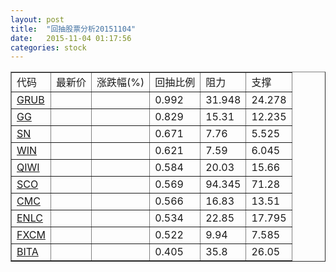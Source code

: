 ```yaml
---
layout: post
title:  "回抽股票分析20151104"
date:   2015-11-04 01:17:56
categories: stock
---
```

<script type="text/javascript">
var stockList = []
stockList.push('gb_grub');
stockList.push('gb_gg');
stockList.push('gb_sn');
stockList.push('gb_win');
stockList.push('gb_qiwi');
stockList.push('gb_sco');
stockList.push('gb_cmc');
stockList.push('gb_enlc');
stockList.push('gb_fxcm');
stockList.push('gb_bita');
</script>
<table border="1">
 <tr>
 <td>代码</td>
 <td>最新价</td>
 <td>涨跌幅(%)</td>
 <td>回抽比例</td>
 <td>阻力</td>
 <td>支撑</td>
</tr>
  <tr id="grub">
  <td><a href="http://stock.finance.sina.com.cn/usstock/quotes/GRUB.html" target="_blank">GRUB</a></td><td></td><td></td><td>0.992</td><td>31.948</td><td>24.278</td></tr>
  <tr id="gg">
  <td><a href="http://stock.finance.sina.com.cn/usstock/quotes/GG.html" target="_blank">GG</a></td><td></td><td></td><td>0.829</td><td>15.31</td><td>12.235</td></tr>
  <tr id="sn">
  <td><a href="http://stock.finance.sina.com.cn/usstock/quotes/SN.html" target="_blank">SN</a></td><td></td><td></td><td>0.671</td><td>7.76</td><td>5.525</td></tr>
  <tr id="win">
  <td><a href="http://stock.finance.sina.com.cn/usstock/quotes/WIN.html" target="_blank">WIN</a></td><td></td><td></td><td>0.621</td><td>7.59</td><td>6.045</td></tr>
  <tr id="qiwi">
  <td><a href="http://stock.finance.sina.com.cn/usstock/quotes/QIWI.html" target="_blank">QIWI</a></td><td></td><td></td><td>0.584</td><td>20.03</td><td>15.66</td></tr>
  <tr id="sco">
  <td><a href="http://stock.finance.sina.com.cn/usstock/quotes/SCO.html" target="_blank">SCO</a></td><td></td><td></td><td>0.569</td><td>94.345</td><td>71.28</td></tr>
  <tr id="cmc">
  <td><a href="http://stock.finance.sina.com.cn/usstock/quotes/CMC.html" target="_blank">CMC</a></td><td></td><td></td><td>0.566</td><td>16.83</td><td>13.51</td></tr>
  <tr id="enlc">
  <td><a href="http://stock.finance.sina.com.cn/usstock/quotes/ENLC.html" target="_blank">ENLC</a></td><td></td><td></td><td>0.534</td><td>22.85</td><td>17.795</td></tr>
  <tr id="fxcm">
  <td><a href="http://stock.finance.sina.com.cn/usstock/quotes/FXCM.html" target="_blank">FXCM</a></td><td></td><td></td><td>0.522</td><td>9.94</td><td>7.585</td></tr>
  <tr id="bita">
  <td><a href="http://stock.finance.sina.com.cn/usstock/quotes/BITA.html" target="_blank">BITA</a></td><td></td><td></td><td>0.405</td><td>35.8</td><td>26.05</td></tr>
</table>

